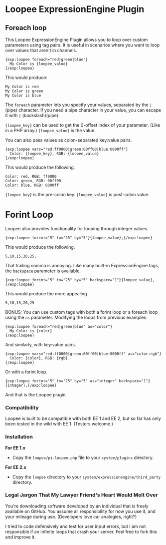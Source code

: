 # Loopee ExpressionEngine Plugin


## Foreach loop

This Loopee ExpressionEngine Plugin allows you to loop over custom parameters using tag pairs. It is useful in scenarios where you want to loop over values that aren't in channels.

    {exp:loopee foreach="red|green|blue"}
      My Color is {loopee_value}
    {/exp:loopee}

This would produce:

    My Color is red
    My Color is green
    My Color is blue

The <code>foreach</code> parameter lets you specify your values, separated by the <code>|</code> (pipe) character. If you need a pipe character in your value, you can escape it with <code>\|</code> (backslash)(pipe).

<code>{loopee_key}</code> can be used to get the 0-offset index of your parameter. (Like in a PHP array.)
<code>{loopee_value}</code> is the value.

You can also pass values as colon-separated key:value pairs.

    {exp:loopee vars="red:ff0000|green:00ff00|blue:0000ff"}
      Color: {loopee_key}, RGB: {loopee_value}
    {/exp:loopee}

This would produce the following.

    Color: red, RGB: ff0000
    Color: green, RGB: 00ff00
    Color: blue, RGB: 0000ff

<code>{loopee_key}</code> is the pre-colon key.
<code>{loopee_value}</code> is post-colon value.

# Forint Loop

Loopee also provides functionality for looping through integer values.

    {exp:loopee forint="5" to="25" by="5"}{loopee_value},{/exp:loopee}

This would produce the following.

    5,10,15,20,25,

That trailing comma is annoying. Like many built-in ExpressionEngine tags, the <code>backspace</code> parameter is available.

    {exp:loopee forint="5" to="25" by="5" backspace="1"}{loopee_value},{/exp:loopee}

This would produce the more appealing

    5,10,15,20,25

BONUS: You can use custom tags with both a forint loop or a foreach loop using the <code>as</code> parameter. Modifying the loops from previous examples.

    {exp:loopee foreach="red|green|blue" as="color"}
      My Color is {color}
    {/exp:loopee}

And similarly, with key:value pairs.

    {exp:loopee vars="red:ff0000|green:00ff00|blue:0000ff" as="color:rgb"}
      Color: {color}, RGB: {rgb}
    {/exp:loopee}

Or with a forint loop.

    {exp:loopee forint="5" to="25" by="5" as="integer" backspace="1"}{integer},{/exp:loopee}

And that is the Loopee plugin.

### Compatibility

Loopee is built to be compatible with both EE 1 and EE 2, but so far has only been tested in the wild with EE 1. (Testers welcome.)

### Installation

**For EE 1.x**
- Copy the <code>loopee/pi.loopee.php</code> file to your <code>system/plugins</code> directory.

**For EE 2.x**
- Copy the <code>loopee</code> directory to your <code>system/expressionengine/third_party</code> directory.

### Legal Jargon That My Lawyer Friend's Heart Would Melt Over

You're downloading software developed by an individual that is freely available on GitHub. You assume all responsibility for how you use it, and your mileage during use. (Developers love car analogies, right?)

I tried to code defensively and test for user input errors, but I am not responsible if an infinite loops that crash your server. Feel free to fork this and improve it.